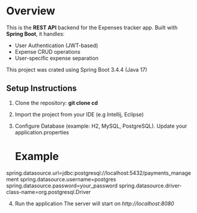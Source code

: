 # Overview

This is the **REST API** backend for the Expenses tracker app.
Built with **Spring Boot**, it handles:
* User Authentication (JWT-based)
* Expense CRUD operations
* User-specific expense separation

This project was crated using Spring Boot 3.4.4 (Java 17)

## Setup Instructions

1. Clone the repository: **git clone <backend-repo-url>
cd <backend-folder>**

2. Import the project from your IDE (e.g Intellij, Eclipse)
3. Configure Database (example: H2, MySQL, PostgreSQL). Update your application.properties
   # Example
  spring.datasource.url=jdbc:postgresql://localhost:5432/payments_management
  spring.datasource.username=postgres
  spring.datasource.password=your_password
  spring.datasource.driver-class-name=org.postgresql.Driver

4. Run the application
   The server will start on _http://localhost:8080_
  
